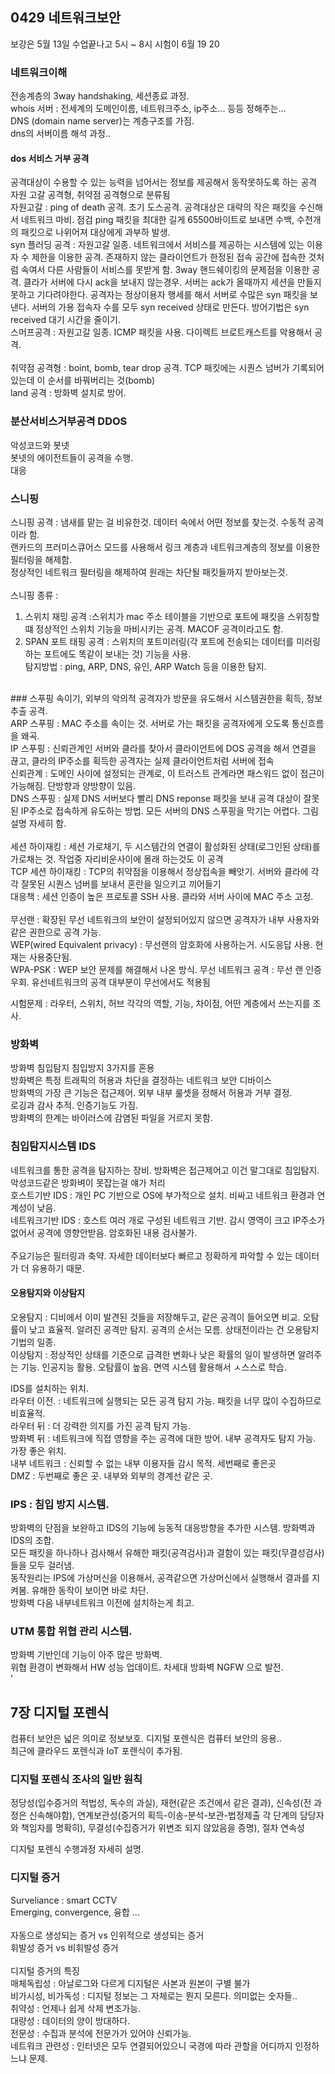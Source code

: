 ## 0429 네트워크보안
보강은 5월 13일 수업끝나고 5시 ~ 8시 
시험이 6월 19 20
<br>
### 네트워크이해
전송계층의 3way handshaking, 세션종료 과정. <br>
whois 서버 : 전세계의 도메인이름, 네트워크주소, ip주소... 등등 정해주는... <br>
DNS (domain name server)는 계층구조를 가짐. <br>
dns의 서버이름 해석 과정.. <br>

#### dos  서비스 거부 공격
공격대상이 수용할 수 있는 능력을 넘어서는 정보를 제공해서 동작못하도록 하는 공격 <br>
자원 고갈 공격형, 취약점 공격형으로 분류됨 <br>
자원고갈 : ping of death 공격. 초기 도스공격. 공격대상은 대략의 작은 패킷을 수신해서 네트워크 마비. 점검 ping 패킷을 최대한 길게 65500바이트로 보내면 수백, 수천개의 패킷으로 나위어져 대상에게 과부하 발생. <br>
syn 플러딩 공격 : 자원고갈 일종. 네트워크에서 서비스를 제공하는 시스템에 있는 이용자 수 제한을 이용한 공격. 존재하지 않는 클라이언트가 한정된 접속 공간에 접속한 것처럼 속여서 다른 사람들이 서비스를 못받게 함. 3way 핸드쉐이킹의 문제점을 이용한 공격. 클라가 서버에 다시 ack을 보내지 않는경우. 서버는 ack가 올때까지 세션을 만들지못하고 기다려야한다.  공격자는 정상이용자 행세를 해서 서버로 수많은 syn 패킷을 보낸다. 서버의 가용 접속자 수를 모두 syn received 상태로 만든다. 방어기법은 syn received 대기 시간을 줄이기.<br>
스머프공격 : 자원고갈 일종. ICMP 패킷을 사용. 다이렉트 브로트캐스트를 악용해서 공격. <br>
<br>
취약점 공격형 : boint, bomb, tear drop 공격.  TCP 패킷에는 시퀀스 넘버가 기록되어있는데 이 순서를 바꿔버리는 것(bomb) <br>
land 공격 : 방화벽 설치로 방어. 

### 분산서비스거부공격 DDOS
악성코드와 봇넷 <br> 
봇넷의 에이전트들이 공격을 수행. <br>
대응 

### 스니핑
스니핑 공격 : 냄새를 맡는 걸 비유한것. 데이터 속에서 어떤 정보를 찾는것. 수동적 공격이라 함.<br>
랜카드의 프러미스큐어스 모드를 사용해서 링크 계층과 네트워크계층의 정보를 이용한 필터링을 해제함. <br> 
정상적인 네트워크 필터링을 해제하여 원래는 차단될 패킷들까지 받아보는것. <br>
<br>
스니핑 종류 :  <br>
1. 스위치 재밍 공격 :스위치가 mac 주소 테이블을 기반으로 포트에 패킷을 스위칭할 떄 정상적인 스위치 기능을 마비시키는 공격. MACOF 공격이라고도 함. <br>
2. SPAN 포트 태핑 공격 : 스위치의 포트미러링(각 포트에 전송되는 데이터를 미러링하는 포트에도 똑같이 보내는 것) 기능을 사용. <br>
탐지방법 : ping, ARP, DNS, 유인, ARP Watch 등을 이용한 탐지. <br>

<br>
### 스푸핑
속이기, 외부의 악의적 공격자가 방문을 유도해서 시스템권한을 획득, 정보 추출 공격. <br>
ARP 스푸핑 : MAC 주소를 속이는 것. 서버로 가는 패킷을 공격자에게 오도록 통신흐름을 왜곡. <br>
IP 스푸핑 : 신뢰관계인 서버와 클라를 찾아서 클라이언트에 DOS 공격을 해서 연결을 끊고, 클라의 IP주소를 획득한 공격자는 실제 클라이언트처럼 서버에 접속 <br>
신뢰관계 : 도메인 사이에 설정되는 관계로, 이 트러스트 관계라면 패스워드 없이 접근이 가능해짐. 단방향과 양방향이 있음.<br>
DNS 스푸핑 : 실제 DNS 서버보다 빨리 DNS reponse 패킷을 보내 공격 대상이 잘못된 IP주소로 접속하게 유도하는 방법. 모든 서버의 DNS 스푸핑을 막기는 어렵다. 그림 설명 자세히 함.<br>
<br>
세션 하이재킹 : 세션 가로채기, 두 시스템간의 연결이 활성화된 상태(로그인된 상태)를 가로채는 것. 작업중 자리비운사이에 몰래 하는것도 이 공격<br>
TCP 세션 하이재킹 : TCP의 취약점을 이용해서 정상접속을 빼앗기. 서버와 클라에 각각 잘못된 시퀀스 넘버를 보내서 혼란을 일으키고 끼어들기 <br>
대응책 : 세션 인증이 높은 프로토콜 SSH 사용. 클라와 서버 사이에 MAC 주소 고정. <br>
<br>
무선랜 : 확장된 무선 네트워크의 보안이 설정되어있지 않으면 공격자가 내부 사용자와 같은 권한으로 공격 가능. <br>
WEP(wired Equivalent privacy) : 무선랜의 암호화에 사용하는거. 시도응답 사용. 현재는 사용중단됨.<br>
WPA-PSK : WEP 보안 문제를 해결해서 나온 방식.
무선 네트워크 공격 : 무선 랜 인증 우회. 유선네트워크의 공격 대부분이 무선에서도 적용됨 <br>

시험문제 : 라우터, 스위치, 허브 각각의 역할, 기능, 차이점, 어떤 계층에서 쓰는지를 조사. <br> 

### 방화벽

방화벽 침입탐지 침입방지 3가지를 혼용 <br>
방화벽은 특정 트래픽의 허용과 차단을 결정하는 네트워크 보안 디바이스  <br>
방화벽의 가장 큰 기능은 접근제어. 외부 내부 룰셋을 정해서 허용과 거부 결정.  <br>
로깅과 감사 추적. 인증기능도 가짐.   <br>
방화벽의 한계는 바이러스에 감염된 파일을 거르지 못함.  <br>

### 침입탐지시스템 IDS
네트워크를 통한 공격을 탐지하는 장비.  방화벽은 접근제어고 이건 말그대로 침입탐지. <br>
악성코드같은 방화벼이 못잡는걸 얘가 처리  <br>
호스트기반 IDS : 개인 PC 기반으로 OS에 부가적으로 설치. 비싸고 네트워크 환경과 연계성이 낮음.  <br>
네트워크기반 IDS : 호스트 여러 개로 구성된 네트워크 기반. 감시 영역이 크고 IP주소가 없어서 공격에 영향안받음. 암호화된 내용 검사불가. <br>
 <br>
주요기능은 필터링과 축약. 자세한 데이터보다 빠르고 정확하게 파악할 수 있는 데이터가 더 유용하기 때문.  <br>
#### 오용탐지와 이상탐지
오용탐지 : 디비에서 이미 발견된 것들을 저장해두고, 같은 공격이 들어오면 비교. 오탐률이 낮고 효율적. 알려진 공격만 탐지. 공격의 순서는 모름. 상태전이라는 건 오용탐지 기법의 일종.  <br>
이상탐지 : 정상적인 상태를 기준으로 급격한 변화나 낮은 확률의 일이 발생하면 알려주는 기능. 인공지능 활용. 오탐률이 높음. 면역 시스템 활용해서 ㅅ스스로 학습. <br>

IDS를 설치하는 위치.  <br>
라우터 이전. : 네트워크에 실행되는 모든 공격 탐지 가능. 패킷을 너무 많이 수집하므로 비효율적.  <br>
라우터 뒤 : 더 강력한 의지를 가진 공격 탐지 가능. <br>
방화벽 뒤 : 네트워크에 직접 영향을 주는 공격에 대한 방어. 내부 공격자도 탐지 가능. 가장 좋은 위치.  <br>
내부 네트워크 : 신뢰할 수 없는 내부 이용자들 감시 목적. 세번째로 좋은곳 <br>
DMZ : 두번째로 좋은 곳. 내부와 외부의 경계선 같은 곳.  <br>

### IPS :  침입 방지 시스템. 
방화벽의 단점을 보완하고 IDS의 기능에 능동적 대응방향을 추가한 시스템.  방화벽과 IDS의 조합.<br>
모든 패킷을 하나하나 검사해서 유해한 패킷(공격검사)과 결함이 있는 패킷(무결성검사)들을 모두 걸러냄.  <br>
동작원리는 IPS에 가상머신을 이용해서, 공격같으면 가상머신에서 실행해서 결과를 지켜봄. 유해한 동작이 보이면 바로 차단.  <br>
방화벽 다음 내부네트워크 이전에 설치하는게 최고.  <br>

### UTM 통합 위협 관리 시스템.
방화벽 기반인데 기능이 아주 많은 방화벽.  <br>
위협 환경이 변화해서 HW 성능 업데이트. 차세대 방화벽 NGFW 으로 발전.  <br>'


## 7장 디지털 포렌식

컴퓨터 보안은 넓은 의미로 정보보호. 디지털 포렌식은 컴퓨터 보안의 응용.. <br>
최근에 클라우드 포렌식과 IoT 포렌식이 추가됨. <br>

### 디지털 포렌식 조사의 일반 원칙 <br>
정당성(입수증거의 적법성, 독수의 과실), 재현(같은 조건에서 같은 결과), 신속성(전 과정은 신속해야함), 연계보관성(증거의 획득-이송-분석-보관-법정제출 각 단계의 담당자와 책임자를 명확히), 무결성(수집증거가 위변조 되지 않았음을 증명), 절차 연속성 <br>

디지털 포렌식 수행과정 자세히 설명. <br>

### 디지털 증거
Surveliance : smart CCTV <br>
Emerging, convergence, 융합 ... <br>
<br>
자동으로 생성되는 증거 vs 인위적으로 생성되는 증거 <br>
휘발성 증거 vs 비휘발성 증거 <br>
<br>
디지털 증거의 특징 <br>
매체독립성 : 아날로그와 다르게 디지털은 사본과 원본이 구별 불가 <br>
비가시성, 비가독성 : 디지털 정보는 그 자체로는 뭔지 모른다. 의미없는 숫자들..<br>
취약성 : 언제나 쉽게 삭제 변조가능. <br>
대량성 : 데이터의 양이 방대하다. <br>
전문성 : 수집과 분석에 전문가가 있어야 신뢰가능. <br>
네트워크 관련성 : 인터넷은 모두 연결되어있으니 국경에 따라 관할을 어디까지 인정하느냐 문제. <br>

